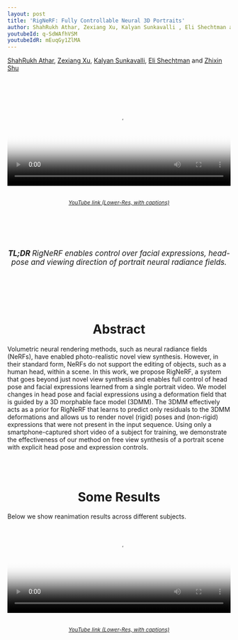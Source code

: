 ```yaml
---
layout: post
title: 'RigNeRF: Fully Controllable Neural 3D Portraits'
author: ShahRukh Athar, Zexiang Xu, Kalyan Sunkavalli , Eli Shechtman and Zhixin Shu
youtubeId: q-SdWAfhVSM
youtubeIdR: mEuqGy1ZlMA
---
```

<head>
  <title>RigNeRF: Fully Controllable Neural 3D Portraits</title>
</head>
<p>
<a href="http://shahrukhathar.github.io/about/" target="_blank">ShahRukh Athar</a>,
<a href="https://cseweb.ucsd.edu/~zex014/" target="_blank">Zexiang Xu</a>,
<a href="http://www.kalyans.org/">Kalyan Sunkavalli</a>,
<a href="https://research.adobe.com/person/eli-shechtman/" target="_blank">Eli Shechtman</a> and
<a href="https://zhixinshu.github.io/" target="_blank">Zhixin Shu</a> 
</p>
<br>
<br>

<div class="embed-container" style="position:relative;padding-bottom:41.56%;">
<video  style="width:100%;height:100%;position:absolute;left:0px;top:0px;" src="/videos/RigNeRF/RigNeRF-Video-captions.mp4" poster="/videos/RigNeRF/Thumbnail.png" controls>
  This is fallback content to display for user agents that do not support the video tag.
</video>
</div>
<div align="center">
  <br>
  <p style="font-size:12px"><i><a href="https://www.youtube.com/watch?v=q-SdWAfhVSM">YouTube link (Lower-Res, with captions)</a></i></p>
  <br>
  <br>
</div>

<br>
<div align="center">
  <br>
  <p style="font-size:17px"><i><b>TL;DR </b> RigNeRF enables control over facial expressions, head-pose and viewing direction of portrait neural radiance fields.</i></p>
  <br>
  <br>
</div>

<br>
<div align="center">
<br>
<h1 style="text-align: center">Abstract</h1>
</div>

Volumetric neural rendering methods, such as neural radiance fields (NeRFs), have enabled photo-realistic novel view synthesis. However, in their standard form, NeRFs do not support the editing of objects, such as a human head, within a scene. In this work, we propose RigNeRF, a system that goes beyond just novel view synthesis and enables full control of head pose and facial expressions learned from a single portrait video. We model changes in head pose and facial expressions using a deformation field that is guided by a 3D morphable face model (3DMM). The 3DMM effectively acts as a prior for RigNeRF that learns to predict only residuals to the 3DMM deformations and allows us to render novel (rigid) poses and (non-rigid) expressions that were not present in the input sequence. Using only a smartphone-captured short video of a subject for training, we demonstrate the effectiveness of our method on free view synthesis of a portrait scene with explicit head pose and expression controls.

<br>
<div align="center">
<br>
<h1 style="text-align: center">Some Results</h1>
</div>
Below we show reanimation results across different subjects.

<div class="embed-container" style="position:relative;padding-bottom:41.56%;">
<video  style="width:100%;height:100%;position:absolute;left:0px;top:0px;" src="/videos/RigNeRF/RigNeRF-Results.mp4" poster="/videos/RigNeRF/Thumbnail.png" controls>
  This is fallback content to display for user agents that do not support the video tag.
</video>
</div>
<div align="center">
  <br>
  <p style="font-size:12px"><i><a href="https://www.youtube.com/watch?v=mEuqGy1ZlMA">YouTube link (Lower-Res, with captions)</a></i></p>
  <br>
  <br>
</div>